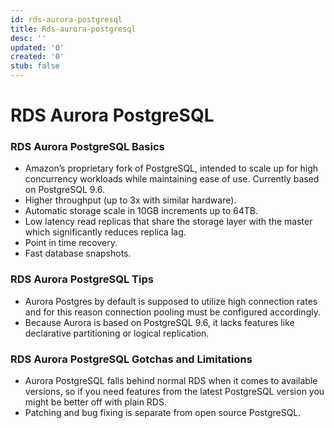 ```yaml
---
id: rds-aurora-postgresql
title: Rds-aurora-postgresql
desc: ''
updated: '0'
created: '0'
stub: false
---
```

# RDS Aurora PostgreSQL

### RDS Aurora PostgreSQL Basics

- Amazon’s proprietary fork of PostgreSQL, intended to scale up for high concurrency workloads while maintaining ease of use. Currently based on PostgreSQL 9.6.
- Higher throughput (up to 3x with similar hardware).
- Automatic storage scale in 10GB increments up to 64TB.
- Low latency read replicas that share the storage layer with the master which significantly reduces replica lag.
- Point in time recovery.
- Fast database snapshots.

### RDS Aurora PostgreSQL Tips
- Aurora Postgres by default is supposed to utilize high connection rates and for this reason connection pooling must be configured accordingly.
- Because Aurora is based on PostgreSQL 9.6, it lacks features like declarative partitioning or logical replication.

### RDS Aurora PostgreSQL Gotchas and Limitations
- Aurora PostgreSQL falls behind normal RDS when it comes to available versions, so if you need features from the latest PostgreSQL version you might be better off with plain RDS.
- Patching and bug fixing is separate from open source PostgreSQL.
